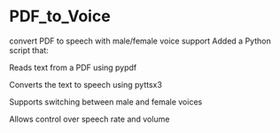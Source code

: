 # PDF_to_Voice
convert PDF to speech with male/female voice support
Added a Python script that:

Reads text from a PDF using pypdf

Converts the text to speech using pyttsx3

Supports switching between male and female voices

Allows control over speech rate and volume
